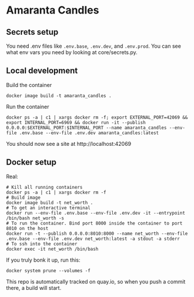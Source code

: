 # Amaranta Candles

## Secrets setup
You need .env files like `.env.base`, `.env.dev`, and `.env.prod`. You can see what env vars you need by looking at core/secrets.py.

## Local development
Build the container
```
docker image build -t amaranta_candles .
```

Run the container
```
docker ps -a | c1 | xargs docker rm -f; export EXTERNAL_PORT=42069 && export INTERNAL_PORT=6969 && docker run -it --publish 0.0.0.0:$EXTERNAL_PORT:$INTERNAL_PORT --name amaranta_candles --env-file .env.base --env-file .env.dev amaranta_candles:latest
```

You should now see a site at http://localhost:42069

## Docker setup
Real:
```
# Kill all running containers
docker ps -a | c1 | xargs docker rm -f
# Build image
docker image build -t net_worth .
# To get an interactive terminal
docker run --env-file .env.base --env-file .env.dev -it --entrypoint /bin/bash net_worth -s
# To run the container. Bind port 8000 inside the container to port 8010 on the host
docker run -t --publish 0.0.0.0:8010:8000 --name net_worth --env-file .env.base --env-file .env.dev net_worth:latest -a stdout -a stderr
# To ssh into the container
docker exec -it net_worth /bin/bash
```
If you truly bonk it up, run this:
```
docker system prune --volumes -f
```

This repo is automatically tracked on quay.io, so when you push a commit there, a build will start.


